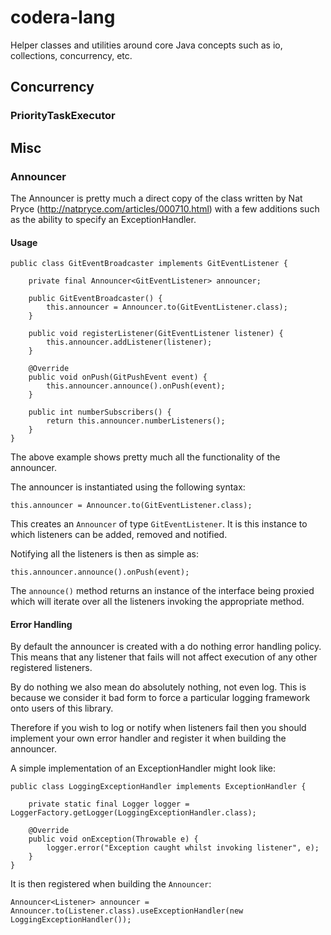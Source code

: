 # codera-lang

Helper classes and utilities around core Java concepts such as io, collections, concurrency, etc.

## Concurrency

### PriorityTaskExecutor

## Misc

### Announcer

The Announcer is pretty much a direct copy of the class written by Nat Pryce (http://natpryce.com/articles/000710.html) with a few additions such as the ability to specify an ExceptionHandler.

#### Usage

```
public class GitEventBroadcaster implements GitEventListener {

    private final Announcer<GitEventListener> announcer;

    public GitEventBroadcaster() {
        this.announcer = Announcer.to(GitEventListener.class);
    }

    public void registerListener(GitEventListener listener) {
        this.announcer.addListener(listener);
    }

    @Override
    public void onPush(GitPushEvent event) {
        this.announcer.announce().onPush(event);
    }

    public int numberSubscribers() {
        return this.announcer.numberListeners();
    }
}
```

The above example shows pretty much all the functionality of the announcer.

The announcer is instantiated using the following syntax:

```
this.announcer = Announcer.to(GitEventListener.class);
``` 

This creates an `Announcer` of type `GitEventListener`. It is this instance to which listeners can be added, removed and notified.

Notifying all the listeners is then as simple as:

```
this.announcer.announce().onPush(event);
```

The `announce()` method returns an instance of the interface being proxied which will iterate over all the listeners invoking the appropriate method.

#### Error Handling

By default the announcer is created with a do nothing error handling policy. This means that any listener that fails will not affect execution of any other registered listeners. 

By do nothing we also mean do absolutely nothing, not even log. This is because we consider it bad form to force a particular logging framework onto users of this library. 

Therefore if you wish to log or notify when listeners fail then you should implement your own error handler and register it when building the announcer. 

A simple implementation of an ExceptionHandler might look like:

```
public class LoggingExceptionHandler implements ExceptionHandler {

	private static final Logger logger = LoggerFactory.getLogger(LoggingExceptionHandler.class);
		
	@Override
	public void onException(Throwable e) {
		logger.error("Exception caught whilst invoking listener", e);
	}
}
```

It is then registered when building the `Announcer`:

```
Announcer<Listener> announcer = Announcer.to(Listener.class).useExceptionHandler(new LoggingExceptionHandler());
```
